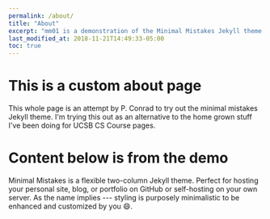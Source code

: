 ```yaml
---
permalink: /about/
title: "About"
excerpt: "mm01 is a demonstration of the Minimal Mistakes Jekyll theme."
last_modified_at: 2018-11-21T14:49:33-05:00
toc: true
---
```


# This is a custom about page

This whole page is an attempt by P. Conrad to try out the minimal mistakes
Jekyll theme.  I'm trying this out as an alternative to the home grown
stuff I've been doing for UCSB CS Course pages.

# Content below is from the demo

Minimal Mistakes is a flexible two-column Jekyll theme. Perfect for hosting your personal site, blog, or portfolio on GitHub or self-hosting on your own server. As the name implies --- styling is purposely minimalistic to be enhanced and customized by you :smile:.


